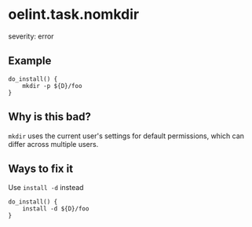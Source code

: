 # oelint.task.nomkdir

severity: error

## Example

```
do_install() {
    mkdir -p ${D}/foo
}
```

## Why is this bad?

``mkdir`` uses the current user's settings for default permissions, which can differ across multiple users.

## Ways to fix it

Use ``install -d`` instead

```
do_install() {
    install -d ${D}/foo
}
```

